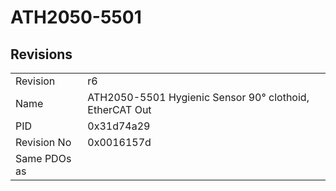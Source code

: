 # ATH2050-5501

## Revisions
<table>
<tr>
<td>Revision</td>
<td>r6</td>
</tr>
<tr>
<td>Name</td>
<td>ATH2050-5501 Hygienic Sensor 90° clothoid, EtherCAT Out</td>
</tr>
<tr>
<td>PID</td>
<td>0x31d74a29</td>
</tr>
<tr>
<td>Revision No</td>
<td>0x0016157d</td>
</tr>
<tr>
<td>Same PDOs as</td>
<td></td>
</tr>
</table>
